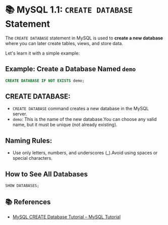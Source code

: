 # 📚 MySQL 1.1: `CREATE DATABASE` Statement

The `CREATE DATABASE` statement in MySQL is used to **create a new database** where you can later create tables, views, and store data.

Let's learn it with a simple example:

## Example: Create a Database Named `demo`

```sql
CREATE DATABASE IF NOT EXISTS demo;
```

## CREATE DATABASE:
- `CREATE DATABASE` command creates a new database in the MySQL server.
- `demo`: This is the name of the new database.You can choose any valid name, but it must be unique (not already existing).

## Naming Rules:

- Use only letters, numbers, and underscores (_).Avoid using spaces or special characters.

## How to See All Databases

```sql
SHOW DATABASES;
```

## 📚 References

- [MySQL CREATE Database Tutorial – MySQL Tutorial](https://www.mysqltutorial.org/mysql-administration/mysqladmin-create-database/)
